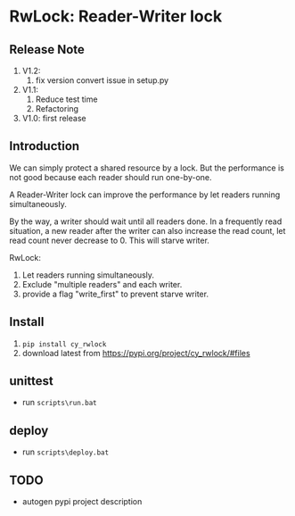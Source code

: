# RwLock: Reader-Writer lock

## Release Note
1. V1.2: 
    1. fix version convert issue in setup.py
1. V1.1: 
    1. Reduce test time
    1. Refactoring
1. V1.0: first release

## Introduction
We can simply protect a shared resource by a lock. But the performance is not
good because each reader should run one-by-one.

A Reader-Writer lock can improve the performance by let readers running 
simultaneously.

By the way, a writer should wait until all readers done.
In a frequently read situation, a new reader after the writer can also increase
the read count, let read count never decrease to 0. 
This will starve writer.

RwLock:
1. Let readers running simultaneously.
1. Exclude "multiple readers" and each writer.
1. provide a flag "write_first" to prevent starve writer.

## Install
1. `pip install cy_rwlock`
1. download latest from https://pypi.org/project/cy_rwlock/#files


## unittest
* run `scripts\run.bat`


## deploy
- run `scripts\deploy.bat`


## TODO
* autogen pypi project description

